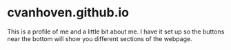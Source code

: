 # cvanhoven.github.io

This is a profile of me and a little bit about me. I have it set up so the buttons near the bottom will show you different sections of the webpage.
